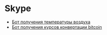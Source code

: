 # Skype

* [Бот получения температуры воздуха](weatherbot.md)
* [Бот получения курсов конвертации bitcoin](bitcoinbot.md)
